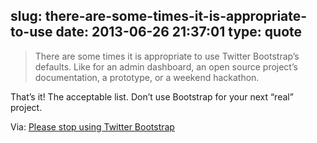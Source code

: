 slug: there-are-some-times-it-is-appropriate-to-use
date: 2013-06-26 21:37:01
type: quote
---

> There are some times it is appropriate to use Twitter Bootstrap’s defaults. Like for an admin dashboard, an open source project’s documentation, a prototype, or a weekend hackathon.

That’s it! The acceptable list. Don’t use Bootstrap for your next “real” project.

 Via: [Please stop using Twitter Bootstrap](http://unwieldy.tumblr.com/post/43508972396/please-stop-using-twitter-bootstrap)
